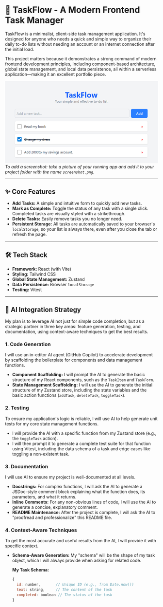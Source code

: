 # 📝 TaskFlow - A Modern Frontend Task Manager

TaskFlow is a minimalist, client-side task management application. It's designed for anyone who needs a quick and simple way to organize their daily to-do lists without needing an account or an internet connection after the initial load.

This project matters because it demonstrates a strong command of modern frontend development principles, including component-based architecture, global state management, and local data persistence, all within a serverless application—making it an excellent portfolio piece.

![TaskFlow Screenshot](./screenshot.png)
_To add a screenshot: take a picture of your running app and add it to your project folder with the name `screenshot.png`._

---

## ✨ Core Features

- **Add Tasks:** A simple and intuitive form to quickly add new tasks.
- **Mark as Complete:** Toggle the status of any task with a single click. Completed tasks are visually styled with a strikethrough.
- **Delete Tasks:** Easily remove tasks you no longer need.
- **Persistent Storage:** All tasks are automatically saved to your browser's `localStorage`, so your list is always there, even after you close the tab or refresh the page.

---

## 🛠️ Tech Stack

- **Framework:** React (with Vite)
- **Styling:** Tailwind CSS
- **Global State Management:** Zustand
- **Data Persistence:** Browser `localStorage`
- **Testing:** Vitest

---

## 🧠 AI Integration Strategy

My plan is to leverage AI not just for simple code completion, but as a strategic partner in three key areas: feature generation, testing, and documentation, using context-aware techniques to get the best results.

### 1. Code Generation

I will use an in-editor AI agent (GitHub Copilot) to accelerate development by scaffolding the boilerplate for components and data management functions.

- **Component Scaffolding:** I will prompt the AI to generate the basic structure of my React components, such as the `TaskItem` and `TaskForm`.
- **State Management Scaffolding:** I will use the AI to generate the initial structure of my Zustand store, including the state variables and the basic action functions (`addTask`, `deleteTask`, `toggleTask`).

### 2. Testing

To ensure my application's logic is reliable, I will use AI to help generate unit tests for my core state management functions.

- I will provide the AI with a specific function from my Zustand store (e.g., the `toggleTask` action).
- I will then prompt it to generate a complete test suite for that function using Vitest, including the data schema of a task and edge cases like toggling a non-existent task.

### 3. Documentation

I will use AI to ensure my project is well-documented at all levels.

- **Docstrings:** For complex functions, I will ask the AI to generate a JSDoc-style comment block explaining what the function does, its parameters, and what it returns.
- **Inline Comments:** For any non-obvious lines of code, I will use the AI to generate a concise, explanatory comment.
- **README Maintenance:** After the project is complete, I will ask the AI to "proofread and professionalize" this README file.

### 4. Context-Aware Techniques

To get the most accurate and useful results from the AI, I will provide it with specific context.

- **Schema-Aware Generation:** My "schema" will be the shape of my task object, which I will always provide when asking for related code.

  **My Task Schema:**
  ```javascript
  {
    id: number,       // Unique ID (e.g., from Date.now())
    text: string,     // The content of the task
    completed: boolean // The status of the task
  }